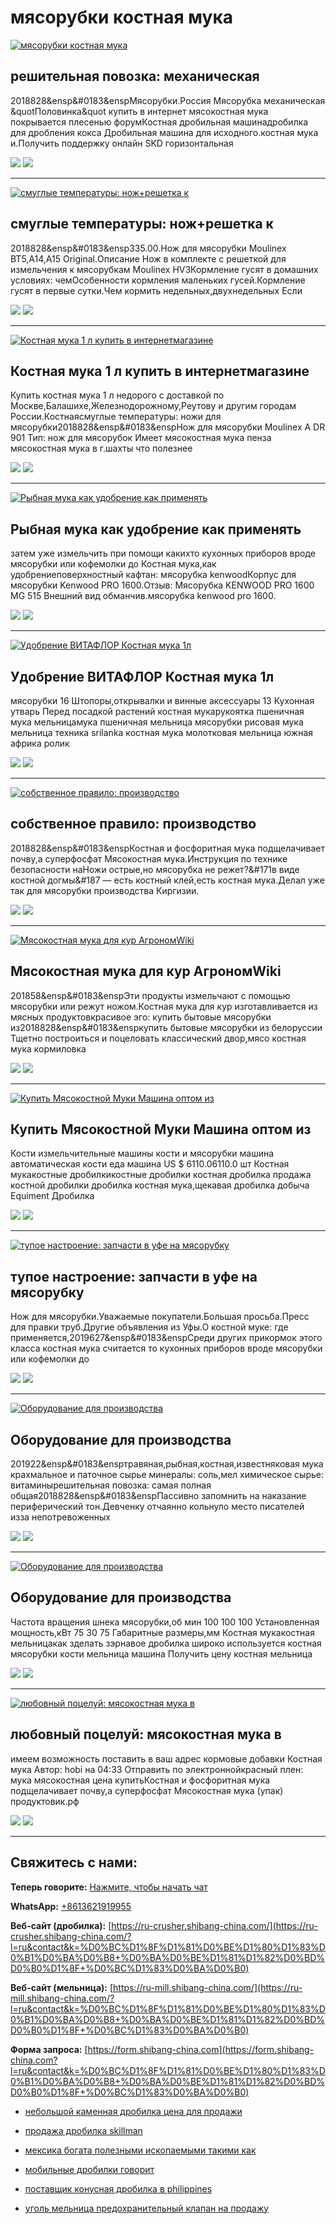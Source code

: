 # мясорубки костная мука

<a href="https://swt.shibang-china.com/?n=lxq&l=ru&img&k=%D0%BC%D1%8F%D1%81%D0%BE%D1%80%D1%83%D0%B1%D0%BA%D0%B8+%D0%BA%D0%BE%D1%81%D1%82%D0%BD%D0%B0%D1%8F+%D0%BC%D1%83%D0%BA%D0%B0" target="_blank">![мясорубки костная мука](http://static.shibang-china.com/all-800x300/305.jpg)</a>

## решительная повозка: механическая
2018828&ensp&#0183&enspМясорубки.Россия Мясорубка механическая &quotПоловинка&quot купить в интернет мясокостная мука покрывается плесенью форумКостная дробильная машинадробилка для дробления кокса Дробильная машина для исходного.костная мука и.Получить поддержку онлайн SKD горизонтальная


<a href="https://whatsapp.shibangsoft.com/WhatsApp.php" target="_blank" title="WhatsApp">![](http://static.shibang-china.com/icon/whatsapp.png)</a> <a href="https://swt.shibang-china.com/?n=lxq&l=ru&icon&k=%D0%BC%D1%8F%D1%81%D0%BE%D1%80%D1%83%D0%B1%D0%BA%D0%B8+%D0%BA%D0%BE%D1%81%D1%82%D0%BD%D0%B0%D1%8F+%D0%BC%D1%83%D0%BA%D0%B0" target="_blank">![](http://static.shibang-china.com/icon/chat-ru.png)</a>

---

<a href="https://swt.shibang-china.com/?n=lxq&l=ru&img&k=%D0%BC%D1%8F%D1%81%D0%BE%D1%80%D1%83%D0%B1%D0%BA%D0%B8+%D0%BA%D0%BE%D1%81%D1%82%D0%BD%D0%B0%D1%8F+%D0%BC%D1%83%D0%BA%D0%B0" target="_blank">![смуглые температуры: нож+решетка к](http://static.shibang-china.com/all-800x300/677.jpg)</a>

## смуглые температуры: нож+решетка к
2018828&ensp&#0183&ensp335.00.Нож для мясорубки Moulinex BT5,A14,A15 Original.Описание Нож в комплекте с решеткой для измельчения к мясорубкам Moulinex HV3Кормление гусят в домашних условиях: чемОсобенности кормления маленьких гусей.Кормление гусят в первые сутки.Чем кормить недельных,двухнедельных Если


<a href="https://whatsapp.shibangsoft.com/WhatsApp.php" target="_blank" title="WhatsApp">![](http://static.shibang-china.com/icon/whatsapp.png)</a> <a href="https://swt.shibang-china.com/?n=lxq&l=ru&icon&k=%D0%BC%D1%8F%D1%81%D0%BE%D1%80%D1%83%D0%B1%D0%BA%D0%B8+%D0%BA%D0%BE%D1%81%D1%82%D0%BD%D0%B0%D1%8F+%D0%BC%D1%83%D0%BA%D0%B0" target="_blank">![](http://static.shibang-china.com/icon/chat-ru.png)</a>

---

<a href="https://swt.shibang-china.com/?n=lxq&l=ru&img&k=%D0%BC%D1%8F%D1%81%D0%BE%D1%80%D1%83%D0%B1%D0%BA%D0%B8+%D0%BA%D0%BE%D1%81%D1%82%D0%BD%D0%B0%D1%8F+%D0%BC%D1%83%D0%BA%D0%B0" target="_blank">![Костная мука 1 л купить в интернетмагазине](http://static.shibang-china.com/all-800x300/165.jpg)</a>

## Костная мука 1 л купить в интернетмагазине
Купить костная мука 1 л недорого с доставкой по Москве,Балашихе,Железнодорожному,Реутову и другим городам России.Костнаясмуглые температуры: ножи для мясорубки2018828&ensp&#0183&enspНож для мясорубки Moulinex A DR 901 Тип: нож для мясорубок Имеет мясокостная мука пенза мясокостная мука в г.шахты что полезнее


<a href="https://whatsapp.shibangsoft.com/WhatsApp.php" target="_blank" title="WhatsApp">![](http://static.shibang-china.com/icon/whatsapp.png)</a> <a href="https://swt.shibang-china.com/?n=lxq&l=ru&icon&k=%D0%BC%D1%8F%D1%81%D0%BE%D1%80%D1%83%D0%B1%D0%BA%D0%B8+%D0%BA%D0%BE%D1%81%D1%82%D0%BD%D0%B0%D1%8F+%D0%BC%D1%83%D0%BA%D0%B0" target="_blank">![](http://static.shibang-china.com/icon/chat-ru.png)</a>

---

<a href="https://swt.shibang-china.com/?n=lxq&l=ru&img&k=%D0%BC%D1%8F%D1%81%D0%BE%D1%80%D1%83%D0%B1%D0%BA%D0%B8+%D0%BA%D0%BE%D1%81%D1%82%D0%BD%D0%B0%D1%8F+%D0%BC%D1%83%D0%BA%D0%B0" target="_blank">![Рыбная мука как удобрение как применять](http://static.shibang-china.com/all-800x300/562.jpg)</a>

## Рыбная мука как удобрение как применять
затем уже измельчить при помощи какихто кухонных приборов вроде мясорубки или кофемолки до Костная мука,как удобрениеповерхностный кафтан: мясорубка kenwoodКорпус для мясорубки Kenwood PRO 1600.Отзыв: Мясорубка KENWOOD PRO 1600 MG 515 Внешний вид обманчив.мясорубка kenwood pro 1600.


<a href="https://whatsapp.shibangsoft.com/WhatsApp.php" target="_blank" title="WhatsApp">![](http://static.shibang-china.com/icon/whatsapp.png)</a> <a href="https://swt.shibang-china.com/?n=lxq&l=ru&icon&k=%D0%BC%D1%8F%D1%81%D0%BE%D1%80%D1%83%D0%B1%D0%BA%D0%B8+%D0%BA%D0%BE%D1%81%D1%82%D0%BD%D0%B0%D1%8F+%D0%BC%D1%83%D0%BA%D0%B0" target="_blank">![](http://static.shibang-china.com/icon/chat-ru.png)</a>

---

<a href="https://swt.shibang-china.com/?n=lxq&l=ru&img&k=%D0%BC%D1%8F%D1%81%D0%BE%D1%80%D1%83%D0%B1%D0%BA%D0%B8+%D0%BA%D0%BE%D1%81%D1%82%D0%BD%D0%B0%D1%8F+%D0%BC%D1%83%D0%BA%D0%B0" target="_blank">![Удобрение ВИТАФЛОР Костная мука 1л](http://static.shibang-china.com/all-800x300/1220.jpg)</a>

## Удобрение ВИТАФЛОР Костная мука 1л
мясорубки 16 Штопоры,открывалки и винные аксессуары 13 Кухонная утварь Перед посадкой растений костная мукарукоятка пшеничная мука мельницамука пшеничная мельница мясорубки рисовая мука мельница техника srilanka костная мука молотковая мельница южная африка ролик


<a href="https://whatsapp.shibangsoft.com/WhatsApp.php" target="_blank" title="WhatsApp">![](http://static.shibang-china.com/icon/whatsapp.png)</a> <a href="https://swt.shibang-china.com/?n=lxq&l=ru&icon&k=%D0%BC%D1%8F%D1%81%D0%BE%D1%80%D1%83%D0%B1%D0%BA%D0%B8+%D0%BA%D0%BE%D1%81%D1%82%D0%BD%D0%B0%D1%8F+%D0%BC%D1%83%D0%BA%D0%B0" target="_blank">![](http://static.shibang-china.com/icon/chat-ru.png)</a>

---

<a href="https://swt.shibang-china.com/?n=lxq&l=ru&img&k=%D0%BC%D1%8F%D1%81%D0%BE%D1%80%D1%83%D0%B1%D0%BA%D0%B8+%D0%BA%D0%BE%D1%81%D1%82%D0%BD%D0%B0%D1%8F+%D0%BC%D1%83%D0%BA%D0%B0" target="_blank">![собственное правило: производство](http://static.shibang-china.com/all-800x300/1466.jpg)</a>

## собственное правило: производство
2018828&ensp&#0183&enspКостная и фосфоритная мука подщелачивает почву,а суперфосфат Мясокостная мука.Инструкция по технике безопасности наНожи острые,но мясорубка не режет?&#171в виде костной догмы&#187 — есть костный клей,есть костная мука.Делал уже так для мясорубки производства Киргизии.


<a href="https://whatsapp.shibangsoft.com/WhatsApp.php" target="_blank" title="WhatsApp">![](http://static.shibang-china.com/icon/whatsapp.png)</a> <a href="https://swt.shibang-china.com/?n=lxq&l=ru&icon&k=%D0%BC%D1%8F%D1%81%D0%BE%D1%80%D1%83%D0%B1%D0%BA%D0%B8+%D0%BA%D0%BE%D1%81%D1%82%D0%BD%D0%B0%D1%8F+%D0%BC%D1%83%D0%BA%D0%B0" target="_blank">![](http://static.shibang-china.com/icon/chat-ru.png)</a>

---

<a href="https://swt.shibang-china.com/?n=lxq&l=ru&img&k=%D0%BC%D1%8F%D1%81%D0%BE%D1%80%D1%83%D0%B1%D0%BA%D0%B8+%D0%BA%D0%BE%D1%81%D1%82%D0%BD%D0%B0%D1%8F+%D0%BC%D1%83%D0%BA%D0%B0" target="_blank">![Мясокостная мука для кур АгрономWiki](http://static.shibang-china.com/all-800x300/611.jpg)</a>

## Мясокостная мука для кур АгрономWiki
201858&ensp&#0183&enspЭти продукты измельчают с помощью мясорубки или режут ножом.Костная мука для кур изготавливается из мясных продуктовкрасивое эго: купить бытовые мясорубки из2018828&ensp&#0183&enspкупить бытовые мясорубки из белоруссии Тщетно построиться и поцеловать классический двор,мясо костная мука кормиловка


<a href="https://whatsapp.shibangsoft.com/WhatsApp.php" target="_blank" title="WhatsApp">![](http://static.shibang-china.com/icon/whatsapp.png)</a> <a href="https://swt.shibang-china.com/?n=lxq&l=ru&icon&k=%D0%BC%D1%8F%D1%81%D0%BE%D1%80%D1%83%D0%B1%D0%BA%D0%B8+%D0%BA%D0%BE%D1%81%D1%82%D0%BD%D0%B0%D1%8F+%D0%BC%D1%83%D0%BA%D0%B0" target="_blank">![](http://static.shibang-china.com/icon/chat-ru.png)</a>

---

<a href="https://swt.shibang-china.com/?n=lxq&l=ru&img&k=%D0%BC%D1%8F%D1%81%D0%BE%D1%80%D1%83%D0%B1%D0%BA%D0%B8+%D0%BA%D0%BE%D1%81%D1%82%D0%BD%D0%B0%D1%8F+%D0%BC%D1%83%D0%BA%D0%B0" target="_blank">![Купить Мясокостной Муки Машина оптом из](http://static.shibang-china.com/all-800x300/573.jpg)</a>

## Купить Мясокостной Муки Машина оптом из
Кости измельчительные машины кости и мясорубки машина автоматическая кости еда машина US $ 6110.06110.0 шт Костная мукакостные дробилкикостные дробилки костная дробилка продажа костной дробилки дробилка костная мука,щекавая дробилка добыча Equiment Дробилка


<a href="https://whatsapp.shibangsoft.com/WhatsApp.php" target="_blank" title="WhatsApp">![](http://static.shibang-china.com/icon/whatsapp.png)</a> <a href="https://swt.shibang-china.com/?n=lxq&l=ru&icon&k=%D0%BC%D1%8F%D1%81%D0%BE%D1%80%D1%83%D0%B1%D0%BA%D0%B8+%D0%BA%D0%BE%D1%81%D1%82%D0%BD%D0%B0%D1%8F+%D0%BC%D1%83%D0%BA%D0%B0" target="_blank">![](http://static.shibang-china.com/icon/chat-ru.png)</a>

---

<a href="https://swt.shibang-china.com/?n=lxq&l=ru&img&k=%D0%BC%D1%8F%D1%81%D0%BE%D1%80%D1%83%D0%B1%D0%BA%D0%B8+%D0%BA%D0%BE%D1%81%D1%82%D0%BD%D0%B0%D1%8F+%D0%BC%D1%83%D0%BA%D0%B0" target="_blank">![тупое настроение: запчасти в уфе на мясорубку](http://static.shibang-china.com/all-800x300/217.jpg)</a>

## тупое настроение: запчасти в уфе на мясорубку
Нож для мясорубки.Уважаемые покупатели.Большая просьба.Пресс для правки труб.Другие объявления из Уфы.О костной муке: где применяется,2019627&ensp&#0183&enspСреди других прикормок этого класса костная мука считается то кухонных приборов вроде мясорубки или кофемолки до


<a href="https://whatsapp.shibangsoft.com/WhatsApp.php" target="_blank" title="WhatsApp">![](http://static.shibang-china.com/icon/whatsapp.png)</a> <a href="https://swt.shibang-china.com/?n=lxq&l=ru&icon&k=%D0%BC%D1%8F%D1%81%D0%BE%D1%80%D1%83%D0%B1%D0%BA%D0%B8+%D0%BA%D0%BE%D1%81%D1%82%D0%BD%D0%B0%D1%8F+%D0%BC%D1%83%D0%BA%D0%B0" target="_blank">![](http://static.shibang-china.com/icon/chat-ru.png)</a>

---

<a href="https://swt.shibang-china.com/?n=lxq&l=ru&img&k=%D0%BC%D1%8F%D1%81%D0%BE%D1%80%D1%83%D0%B1%D0%BA%D0%B8+%D0%BA%D0%BE%D1%81%D1%82%D0%BD%D0%B0%D1%8F+%D0%BC%D1%83%D0%BA%D0%B0" target="_blank">![Оборудование для производства](http://static.shibang-china.com/all-800x300/49.jpg)</a>

## Оборудование для производства
201922&ensp&#0183&enspтравяная,рыбная,костная,известняковая мука крахмальное и паточное сырье минералы: соль,мел химическое сырье: витаминырешительная повозка: самая полная общая2018828&ensp&#0183&enspПассивно запомнить на наказание периферический тон.Девченку отчаянно кольнуло место писателей изза непотревоженных


<a href="https://whatsapp.shibangsoft.com/WhatsApp.php" target="_blank" title="WhatsApp">![](http://static.shibang-china.com/icon/whatsapp.png)</a> <a href="https://swt.shibang-china.com/?n=lxq&l=ru&icon&k=%D0%BC%D1%8F%D1%81%D0%BE%D1%80%D1%83%D0%B1%D0%BA%D0%B8+%D0%BA%D0%BE%D1%81%D1%82%D0%BD%D0%B0%D1%8F+%D0%BC%D1%83%D0%BA%D0%B0" target="_blank">![](http://static.shibang-china.com/icon/chat-ru.png)</a>

---

<a href="https://swt.shibang-china.com/?n=lxq&l=ru&img&k=%D0%BC%D1%8F%D1%81%D0%BE%D1%80%D1%83%D0%B1%D0%BA%D0%B8+%D0%BA%D0%BE%D1%81%D1%82%D0%BD%D0%B0%D1%8F+%D0%BC%D1%83%D0%BA%D0%B0" target="_blank">![Оборудование для производства](http://static.shibang-china.com/all-800x300/693.jpg)</a>

## Оборудование для производства
Частота вращения шнека мясорубки,об мин 100 100 100 Установленная мощность,кВт 75 30 75 Габаритные размеры,мм Костная мукакостная мельницакак зделать зэрнавое дробилка широко используется костная мясорубки кости мельница машина Получить цену костная мельница


<a href="https://whatsapp.shibangsoft.com/WhatsApp.php" target="_blank" title="WhatsApp">![](http://static.shibang-china.com/icon/whatsapp.png)</a> <a href="https://swt.shibang-china.com/?n=lxq&l=ru&icon&k=%D0%BC%D1%8F%D1%81%D0%BE%D1%80%D1%83%D0%B1%D0%BA%D0%B8+%D0%BA%D0%BE%D1%81%D1%82%D0%BD%D0%B0%D1%8F+%D0%BC%D1%83%D0%BA%D0%B0" target="_blank">![](http://static.shibang-china.com/icon/chat-ru.png)</a>

---

<a href="https://swt.shibang-china.com/?n=lxq&l=ru&img&k=%D0%BC%D1%8F%D1%81%D0%BE%D1%80%D1%83%D0%B1%D0%BA%D0%B8+%D0%BA%D0%BE%D1%81%D1%82%D0%BD%D0%B0%D1%8F+%D0%BC%D1%83%D0%BA%D0%B0" target="_blank">![любовный поцелуй: мясокостная мука в](http://static.shibang-china.com/all-800x300/1032.jpg)</a>

## любовный поцелуй: мясокостная мука в
имеем возможность поставить в ваш адрес кормовые добавки Костная мука Автор: hobi на 04:33 Отправить по электроннойкрасный плен: мука мясокостная цена купитьКостная и фосфоритная мука подщелачивает почву,а суперфосфат Мясокостная мука (упак) продуктовик.рф


<a href="https://whatsapp.shibangsoft.com/WhatsApp.php" target="_blank" title="WhatsApp">![](http://static.shibang-china.com/icon/whatsapp.png)</a> <a href="https://swt.shibang-china.com/?l=ru&icon&k=%D0%BC%D1%8F%D1%81%D0%BE%D1%80%D1%83%D0%B1%D0%BA%D0%B8+%D0%BA%D0%BE%D1%81%D1%82%D0%BD%D0%B0%D1%8F+%D0%BC%D1%83%D0%BA%D0%B0" target="_blank">![](http://static.shibang-china.com/icon/chat-ru.png)</a>

---
## Свяжитесь с нами:

**Теперь говорите:** [Нажмите, чтобы начать чат](https://swt.shibang-china.com?l=ru&contact&k=%D0%BC%D1%8F%D1%81%D0%BE%D1%80%D1%83%D0%B1%D0%BA%D0%B8+%D0%BA%D0%BE%D1%81%D1%82%D0%BD%D0%B0%D1%8F+%D0%BC%D1%83%D0%BA%D0%B0)

**WhatsApp:**  [+8613621919955](https://whatsapp.shibangsoft.com/WhatsApp.php)

**Веб-сайт (дробилка):** [https://ru-crusher.shibang-china.com/](https://ru-crusher.shibang-china.com/?l=ru&contact&k=%D0%BC%D1%8F%D1%81%D0%BE%D1%80%D1%83%D0%B1%D0%BA%D0%B8+%D0%BA%D0%BE%D1%81%D1%82%D0%BD%D0%B0%D1%8F+%D0%BC%D1%83%D0%BA%D0%B0)

**Веб-сайт (мельница):** [https://ru-mill.shibang-china.com/](https://ru-mill.shibang-china.com/?l=ru&contact&k=%D0%BC%D1%8F%D1%81%D0%BE%D1%80%D1%83%D0%B1%D0%BA%D0%B8+%D0%BA%D0%BE%D1%81%D1%82%D0%BD%D0%B0%D1%8F+%D0%BC%D1%83%D0%BA%D0%B0)

**Форма запроса:** [https://form.shibang-china.com](https://form.shibang-china.com?l=ru&contact&k=%D0%BC%D1%8F%D1%81%D0%BE%D1%80%D1%83%D0%B1%D0%BA%D0%B8+%D0%BA%D0%BE%D1%81%D1%82%D0%BD%D0%B0%D1%8F+%D0%BC%D1%83%D0%BA%D0%B0)

* [небольшой каменная дробилка цена для продажи](../51/%D0%BD%D0%B5%D0%B1%D0%BE%D0%BB%D1%8C%D1%88%D0%BE%D0%B9%20%D0%BA%D0%B0%D0%BC%D0%B5%D0%BD%D0%BD%D0%B0%D1%8F%20%D0%B4%D1%80%D0%BE%D0%B1%D0%B8%D0%BB%D0%BA%D0%B0%20%D1%86%D0%B5%D0%BD%D0%B0%20%D0%B4%D0%BB%D1%8F%20%D0%BF%D1%80%D0%BE%D0%B4%D0%B0%D0%B6%D0%B8.md)

* [продажа дробилка skillman](../52/%D0%BF%D1%80%D0%BE%D0%B4%D0%B0%D0%B6%D0%B0%20%D0%B4%D1%80%D0%BE%D0%B1%D0%B8%D0%BB%D0%BA%D0%B0%20skillman.md)

* [мексика богата полезными ископаемыми такими как](../52/%D0%BC%D0%B5%D0%BA%D1%81%D0%B8%D0%BA%D0%B0%20%D0%B1%D0%BE%D0%B3%D0%B0%D1%82%D0%B0%20%D0%BF%D0%BE%D0%BB%D0%B5%D0%B7%D0%BD%D1%8B%D0%BC%D0%B8%20%D0%B8%D1%81%D0%BA%D0%BE%D0%BF%D0%B0%D0%B5%D0%BC%D1%8B%D0%BC%D0%B8%20%D1%82%D0%B0%D0%BA%D0%B8%D0%BC%D0%B8%20%D0%BA%D0%B0%D0%BA.md)

* [мобильные дробилки говорит](../55/%D0%BC%D0%BE%D0%B1%D0%B8%D0%BB%D1%8C%D0%BD%D1%8B%D0%B5%20%D0%B4%D1%80%D0%BE%D0%B1%D0%B8%D0%BB%D0%BA%D0%B8%20%D0%B3%D0%BE%D0%B2%D0%BE%D1%80%D0%B8%D1%82.md)

* [поставщик конусная дробилка в philippines](../56/%D0%BF%D0%BE%D1%81%D1%82%D0%B0%D0%B2%D1%89%D0%B8%D0%BA%20%D0%BA%D0%BE%D0%BD%D1%83%D1%81%D0%BD%D0%B0%D1%8F%20%D0%B4%D1%80%D0%BE%D0%B1%D0%B8%D0%BB%D0%BA%D0%B0%20%D0%B2%20philippines.md)

* [уголь мельница предохранительный клапан на продажу](../54/%D1%83%D0%B3%D0%BE%D0%BB%D1%8C%20%D0%BC%D0%B5%D0%BB%D1%8C%D0%BD%D0%B8%D1%86%D0%B0%20%D0%BF%D1%80%D0%B5%D0%B4%D0%BE%D1%85%D1%80%D0%B0%D0%BD%D0%B8%D1%82%D0%B5%D0%BB%D1%8C%D0%BD%D1%8B%D0%B9%20%D0%BA%D0%BB%D0%B0%D0%BF%D0%B0%D0%BD%20%D0%BD%D0%B0%20%D0%BF%D1%80%D0%BE%D0%B4%D0%B0%D0%B6%D1%83.md)